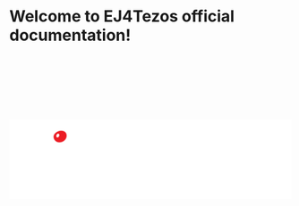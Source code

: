# Welcome to EJ4Tezos official documentation!

<br />
<br />
<br />
<br />
<br />
<br />

<p align="center">
<img src="./assets/logo-ej4tezos-light.svg" alt="Welcome to EJ4Tezos docs"/>
</p>
